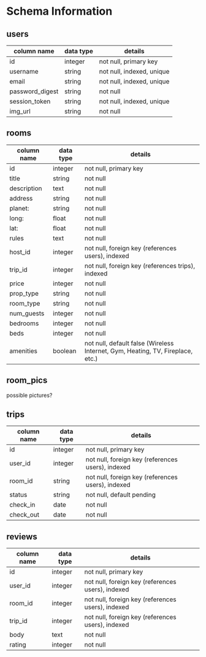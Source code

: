 # Schema Information

## users
column name     | data type | details
----------------|-----------|-----------------------
id              | integer   | not null, primary key
username        | string    | not null, indexed, unique
email           | string    | not null, indexed, unique
password_digest | string    | not null
session_token   | string    | not null, indexed, unique
img_url         | string    | not null

## rooms
column name | data type | details
------------|-----------|-----------------------
id          | integer   | not null, primary key
title       | string    | not null
description | text      | not null
address     | string    | not null
planet:     | string    | not null
long:       | float     | not null
lat:        | float     | not null
rules       | text      | not null
host_id     | integer   | not null, foreign key (references users), indexed
trip_id     | integer   | not null, foreign key (references trips), indexed
price       | integer   | not null
prop_type   | string    | not null
room_type   | string    | not null
num_guests  | integer   | not null
bedrooms    | integer   | not null
beds        | integer   | not null
amenities   | boolean   | not null, default false (Wireless Internet, Gym, Heating, TV, Fireplace, etc.)

## room_pics
possible pictures?

## trips
column name | data type | details
------------|-----------|-----------------------
id          | integer   | not null, primary key
user_id     | integer   | not null, foreign key (references users), indexed
room_id     | string    | not null, foreign key (references users), indexed
status      | string    | not null, default pending
check_in    | date      | not null
check_out   | date      | not null

## reviews
column name | data type | details
------------|-----------|-----------------------
id          | integer   | not null, primary key
user_id     | integer   | not null, foreign key (references users), indexed
room_id     | integer   | not null, foreign key (references users), indexed
trip_id     | integer   | not null, foreign key (references users), indexed
body        | text      | not null
rating      | integer   | not null

